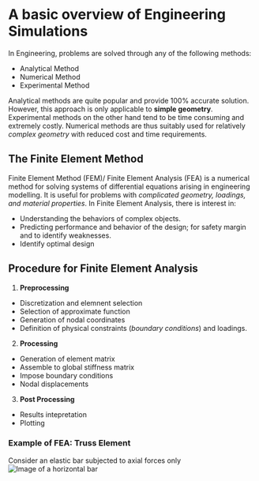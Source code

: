 # **A basic overview of Engineering Simulations**

In Engineering, problems are solved through any of the following methods:
- Analytical Method
- Numerical Method
- Experimental Method

Analytical methods are quite popular and provide 100% accurate solution. However, this approach is only applicable to **simple geometry**.
Experimental methods on the other hand tend to be time consuming and extremely costly. Numerical methods are thus suitably used for relatively _complex geometry_ with reduced cost and time requirements. 


## The Finite Element Method
Finite Element Method (FEM)/ Finite Element Analysis (FEA) is a numerical method for solving systems of differential equations arising in engineering modelling. It is useful for problems with _complicated geometry, loadings, and material properties_. 
In Finite Element Analysis, there is interest in:
- Understanding the behaviors of complex objects. 
- Predicting performance and behavior of the design; for safety margin and to identify weaknesses. 
- Identify optimal design

## Procedure for Finite Element Analysis
1. **Preprocessing**
  - Discretization and elemnent selection
  - Selection of approximate function
  - Generation of nodal coordinates
  - Definition of physical constraints (_boundary conditions_) and loadings. 
2. **Processing**
  - Generation of element matrix
  - Assemble to global stiffness matrix
  - Impose boundary conditions
  - Nodal displacements
3. **Post Processing**
  - Results intepretation
  - Plotting
  

### Example of FEA: Truss Element
Consider an elastic bar subjected to axial forces only
![Image of a horizontal bar](/Lesson0-Introduction-to-Engineering-Simulations/Images)


